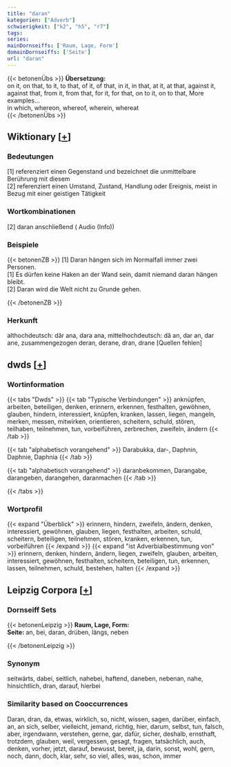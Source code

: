 ```yaml
---
title: "daran"
kategorien: ["Adverb"]
schwierigkeit: ["k2", "h5", "r7"]
tags:
series:
mainDornseiffs: ['Raum, Lage, Form']
domainDornseiffs: ['Seite']
url: "daran"
---
```


{{< betonenÜbs >}}
**Übersetzung:**  
on it, on that, to it, to that, of it, of that, in it, in that, at it, at that, against it, against that, from it, from that, for it, for that, on to it, on to that, More examples...  
in which, whereon, whereof, wherein, whereat  
{{< /betonenÜbs >}}

## Wiktionary [[+](https://de.wiktionary.org/wiki/daran)]

### Bedeutungen
[1] referenziert einen Gegenstand und bezeichnet die unmittelbare Berührung mit diesem  
[2] referenziert einen Umstand, Zustand, Handlung oder Ereignis, meist in Bezug mit einer geistigen Tätigkeit  

### Wortkombinationen
[2] daran anschließend ( Audio (Info))  

### Beispiele
{{< betonenZB >}}
[1] Daran hängen sich im Normalfall immer zwei Personen.  
[1] Es dürfen keine Haken an der Wand sein, damit niemand daran hängen bleibt.  
[2] Daran wird die Welt nicht zu Grunde gehen.  

{{< /betonenZB >}}
### Herkunft
althochdeutsch: dâr ana, dara ana, mittelhochdeutsch: dâ an, dar an, dar ane, zusammengezogen deran, derane, dran, drane [Quellen fehlen]  



## dwds [[+](https://www.dwds.de/wb/daran)]

### Wortinformation
{{< tabs "Dwds" >}}
{{< tab "Typische Verbindungen" >}}
anknüpfen, arbeiten, beteiligen, denken, erinnern, erkennen, festhalten, gewöhnen, glauben, hindern, interessiert, knüpfen, kranken, lassen, liegen, mangeln, merken, messen, mitwirken, orientieren, scheitern, schuld, stören, teilhaben, teilnehmen, tun, vorbeiführen, zerbrechen, zweifeln, ändern
{{< /tab >}}

{{< tab "alphabetisch vorangehend" >}}
Darabukka, dar-, Daphnin, Daphnie, Daphnia
{{< /tab >}}

{{< tab "alphabetisch vorangehend" >}}
daranbekommen, Darangabe, darangeben, darangehen, daranmachen
{{< /tab >}}

{{< /tabs >}}

### Wortprofil
{{< expand "Überblick" >}} erinnern, hindern, zweifeln, ändern, denken, interessiert, gewöhnen, glauben, liegen, festhalten, arbeiten, schuld, scheitern, beteiligen, teilnehmen, stören, kranken, erkennen, tun, vorbeiführen {{< /expand >}}
{{< expand "ist Adverbialbestimmung von" >}} erinnern, denken, hindern, ändern, liegen, zweifeln, glauben, arbeiten, interessiert, gewöhnen, festhalten, scheitern, beteiligen, tun, erkennen, lassen, teilnehmen, schuld, bestehen, halten {{< /expand >}}

## Leipzig Corpora [[+](https://corpora.uni-leipzig.de/en/res?word=daran&corpusId=deu_newscrawl-public_2018)]

### Dornseiff Sets
{{< betonenLeipzig >}}
**Raum, Lage, Form:**  
**Seite:** an, bei, daran, drüben, längs, neben  

{{< /betonenLeipzig >}}

### Synonym
seitwärts, dabei, seitlich, nahebei, haftend, daneben, nebenan, nahe, hinsichtlich, dran, darauf, hierbei


### Similarity based on Cooccurrences
Daran, dran, da, etwas, wirklich, so, nicht, wissen, sagen, darüber, einfach, an, an sich, selber, vielleicht, jemand, richtig, hier, darum, selbst, tun, falsch, aber, irgendwann, verstehen, gerne, gar, dafür, sicher, deshalb, ernsthaft, trotzdem, glauben, weil, vergessen, gesagt, fragen, tatsächlich, auch, denken, vorher, jetzt, darauf, bewusst, bereit, ja, darin, sonst, wohl, gern, noch, dann, doch, klar, sehr, so viel, alles, was, schon, immer

